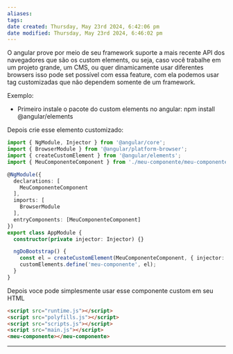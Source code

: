 ```yaml
---
aliases: 
tags: 
date created: Thursday, May 23rd 2024, 6:42:06 pm
date modified: Thursday, May 23rd 2024, 6:46:02 pm
---
```

O angular prove por meio de seu framework suporte a mais recente API dos navegadores que são os custom elements, ou seja, caso você trabalhe em um projeto grande, um CMS, ou quer dinamicamente usar diferentes browsers isso pode set possível com essa feature, com ela podemos usar tag customizadas que não dependem somente de um framework.

Exemplo:

- Primeiro instale o pacote do custom elements no angular: npm install @angular/elements

Depois crie esse elemento customizado:

```typescript
import { NgModule, Injector } from '@angular/core';
import { BrowserModule } from '@angular/platform-browser';
import { createCustomElement } from '@angular/elements';
import { MeuComponenteComponent } from './meu-componente/meu-componente.component';

@NgModule({
  declarations: [
    MeuComponenteComponent
  ],
  imports: [
    BrowserModule
  ],
  entryComponents: [MeuComponenteComponent]
})
export class AppModule { 
  constructor(private injector: Injector) {}

  ngDoBootstrap() {
    const el = createCustomElement(MeuComponenteComponent, { injector: this.injector });
    customElements.define('meu-componente', el);
  }
}
```

Depois voce pode simplesmente usar esse componente custom em seu HTML

```html
<script src="runtime.js"></script>
<script src="polyfills.js"></script>
<script src="scripts.js"></script>
<script src="main.js"></script>
<meu-componente></meu-componente>
```

---